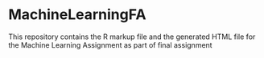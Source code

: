 # MachineLearningFA
This repository contains the R markup file and the generated HTML file for the 
Machine Learning Assignment as part of final assignment

